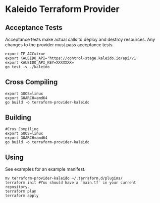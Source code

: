 # Kaleido Terraform Provider


## Acceptance Tests
Acceptance tests make actual calls to deploy and destroy resources.
Any changes to the provider must pass acceptance tests.

```
export TF_ACC=true
export KALEIDO_API='https://control-stage.kaleido.io/api/v1'
export KALEIDO_API_KEY=XXXXXXX=
go test -v ./kaleido
```

## Cross Compiling

```
export GOOS=linux
export GOARCH=amd64
go build -o terraform-provider-kaleido
```

## Building
```
#Cros Compiling
export GOOS=linux
export GOARCH=amd64
go build -o terraform-provider-kaleido
```

## Using

See examples for an example manifest.

```
mv terraform-provider-kaleido ~/.terraform.d/plugins/
terraform init #You should have a `main.tf` in your current repository.
terraform plan
terraform apply
```
